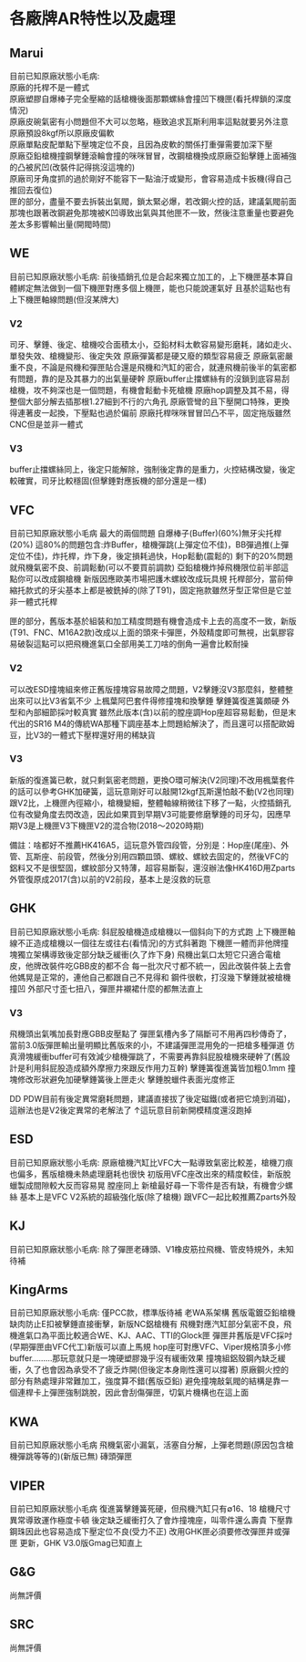 # 各廠牌AR特性以及處理

## Marui

目前已知原廠狀態小毛病:                        
原廠的托桿不是一體式                        
原廠塑膠自爆棒子完全壓縮的話槍機後面那顆螺絲會撞凹下機匣(看托桿鎖的深度情況)                        
原廠皮碗氣密有小問題但不大可以忽略，極致追求瓦斯利用率這點就要另外注意                        
原廠預設8kgf所以原廠皮偏軟                        
原廠單點皮配單點下壓塊定位不良，且因為皮軟的關係打重彈需要加深下壓                        
原廠亞鉛槍機撞鋼擊錘滾輪會撞的咪咪冒冒，改鋼槍機換成原廠亞鉛擊錘上面補強的凸被尻凹(改裝件記得挑沒這塊的)                        
原廠司牙角度抓的過於剛好不能容下一點油汙或變形，會容易造成卡扳機(得自己推回去復位)                        
匣的部分，盡量不要去拆裝出氣閥，鎖太緊必爆，若改鋼火控的話，建議氣閥前面那塊也跟著改鋼避免那塊被K凹導致出氣與其他匣不一致，然後注意重量也要避免差太多影響輸出量(開閥時間)                       
                        


## WE

目前已知原廠狀態小毛病:
  前後插銷孔位是合起來獨立加工的，上下機匣基本算自體綁定無法做到一個下機匣對應多個上機匣，能也只能說運氣好
  且基於這點也有上下機匣軸線問題(但沒某牌大)
### V2
  司牙、擊錘、後定、槍機咬合面積太小，亞鉛材料太軟容易變形磨耗，諸如走火、單發失效、槍機變形、後定失效
  原廠彈簧都是硬又廢的類型容易疲乏
  原廠氣密嚴重不良，不論是飛機和彈匣貼合還是飛機和汽缸的密合，就連飛機前後半的氣密都有問題，靠的是及其暴力的出氣量硬幹
  原廠buffer止擋螺絲有的沒鎖到底容易刮槍機，攻不夠深也是一個問題，有機會鬆動卡死槍機
  原廠hop調整及其不易，得整個大部分解去插那根1.27細到不行的六角孔
  原廠管彎的且下壓開口特殊，更換得連著皮一起換，下壓點也過於偏前
  原廠托桿咪咪冒冒凹凸不平，固定拖版雖然CNC但是並非一體式
### V3
  buffer止擋螺絲同上，後定只能解除，強制後定靠的是重力，火控結構改變，後定較確實，司牙比較穩固(但擊錘對應扳機的部分還是一樣)


## VFC

目前已知原廠狀態小毛病
最大的兩個問題
自爆棒子(Buffer)(60%)無牙尖托桿(20%)
這80%的問題包含:炸Buffer，槍機彈跳(上彈定位不佳)，BB彈過推(上彈定位不佳)，炸托桿，炸下身，後定損耗過快，Hop鬆動(震鬆的)
剩下的20%問題就飛機氣密不良、前調鬆動(可以不要買前調款)
亞鉛槍機炸掉飛機限位前半部這點你可以改成鋼槍機
新版因應歐美市場把護木螺紋改成玩具規
托桿部分，當前伸縮托款式的牙尖基本上都是被銑掉的(除了T91)，固定拖款雖然牙型正常但是它並非一體式托桿

匣的部分，舊版本基於組裝和加工精度問題有機會造成卡上去的高度不一致，新版(T91、FNC、M16A2款)改成以上面的頭來卡彈匣，外殼精度即可無視，出氣膠容易破裂這點可以把飛機進氣口全部用美工刀啥的倒角一遍會比較耐操

### V2
可以改ESD撞塊組來修正舊版撞塊容易故障之問題，V2擊錘沒V3那麼斜，整體整出來可以比V3省氣不少
上楓葉阿巴套件得修撞塊和換擊錘
擊錘簧復進簧頗硬
外型和內部細節採吋較真實
雖然此版本(含)以前的膛座調Hop座超容易鬆動，但是末代出的SR16 M4的傳統WA那種下調座基本上問題給解決了，而且還可以搭配歐姆豆，比V3的一體式下壓桿還好用的稀缺貨

### V3
新版的復進簧已軟，就只剩氣密老問題，更換O環可解決(V2同理)不改用楓葉套件的話可以參考GHK加硬簧，這玩意剛好可以敲開12kgf瓦斯還怕敲不動(V2也同理)
跟V2比，上機匣內徑縮小，槍機變細，整體軸線稍微往下移了一點，火控插銷孔位有改變角度去閃改造，因此如果買到早期V3可能要修磨擊錘的司牙勾，因應早期V3是上機匣V3下機匣V2的混合物(2018～2020時期)

備註：啥都好不推薦HK416A5，這玩意外管四段管，分別是：Hop座(尾座)、外管、瓦斯座、前段管，然後分別用四顆皿頭、螺紋、螺紋去固定的，然後VFC的鋁料又不是很堅固，螺紋部分又特薄，超容易斷裂，還沒辦法像HK416D用Zparts外管復原成2017(含)以前的V2前段，基本上是沒救的玩意


## GHK

目前已知原廠狀態小毛病:
斜屁股槍機造成槍機以一個斜向下的方式跑
上下機匣軸線不正造成槍機以一個往左或往右(看情況)的方式斜著跑
下機匣一體而非他牌撞塊獨立架構導致後定部分缺乏緩衝(久了炸下身)
飛機出氣口太短它只適合電槍皮，他牌改裝件吃GBB皮的都不合
每一批次尺寸都不統一，因此改裝件裝上去會他媽晃是正常的，連他自己都跟自己不見得和
鋼件很軟，打沒幾下擊錘就被槍機撞凹
外部尺寸歪七扭八，彈匣井襯裙什麼的都無法直上

### V3
飛機頭出氣嘴加長對應GBB皮壓點了
彈匣氣槽內多了隔斷可不用再四秒傳奇了，當前3.0版彈匣輸出量明顯比舊版來的小，不建議彈匣混用免的一把槍多種彈道
仿真滑塊緩衝buffer可有效減少槍機彈跳了，不需要再靠斜屁股槍機來硬幹了(舊設計是利用斜屁股造成額外摩擦力來跟反作用力互幹)
擊錘簧復進簧皆加粗0.1mm
撞塊修改形狀避免加硬擊錘簧後上匣走火
擊錘脫蠟件表面光度修正

DD PDW目前有後定異常磨耗問題，建議直接拔了後定磁鐵(或者把它燒到消磁)，這辦法也是V2後定異常的老解法了
↑這玩意目前新開模精度還沒跑掉


## ESD

目前已知原廠狀態小毛病:
原廠槍機汽缸比VFC大一點導致氣密比較差，槍機刀痕也偏多，舊版槍機未熱處理磨耗也很快
初版用VFC座改出來的精度較佳，新版脫蠟製成間隙較大反而容易晃
膛座同上
新槍最好尋一下零件是否有缺，有機會少螺絲
基本上是VFC V2系統的超級強化版(除了槍機)
跟VFC一起比較推薦Zparts外殼


## KJ

目前已知原廠狀態小毛病:
除了彈匣老磚頭、V1橡皮筋拉飛機、管皮特規外，未知待補


## KingArms

目前已知原廠狀態小毛病:
僅PCC款，標準版待補
老WA系架構
舊版電鍍亞鉛槍機缺肉防止E扣被擊錘直接衝擊，新版NC鋁槍機有
飛機對應汽缸部分氣密不良，飛機進氣口為平面比較適合WE、KJ、AAC、TTI的Glock匣
彈匣井舊版是VFC採吋(早期彈匣由VFC代工)新版可以直上馬規
hop座可對應VFC、Viper規格頂多小修
buffer………那玩意就只是一塊硬塑膠幾乎沒有緩衝效果
撞塊組鋁殼鋼內缺乏緩衝，久了也會因為承受不了疲乏炸開(但後定本身剛性還可以撐著)
原廠鋼火控的部分有熱處理非常難加工，強度算不錯(舊版亞鉛)
避免撞塊敲氣閥的結構是靠一個連桿卡上彈匣強制跳脫，因此會刮傷彈匣，切氣片機構也在這上面


## KWA

目前已知原廠狀態小毛病
飛機氣密小漏氣，活塞自分解，上彈老問題(原因包含槍機彈跳等等的)(新版已無)
磚頭彈匣


## VIPER

目前已知原廠狀態小毛病
復進簧擊錘簧死硬，但飛機汽缸只有∅16、18
槍機尺寸異常導致運作極度卡頓
後定缺乏緩衝打久了會炸撞塊座，叫零件還么壽貴
下壓靠鋼珠因此也容易造成下壓定位不良(受力不正)
改用GHK匣必須要修改彈匣井或彈匣
更新，GHK V3.0版Gmag已知直上


## G&G

尚無評價


## SRC

尚無評價
